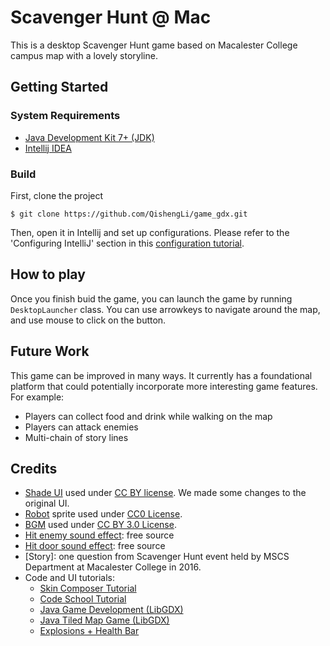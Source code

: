 # Scavenger Hunt @ Mac
This is a desktop Scavenger Hunt game based on Macalester College campus map with a lovely storyline. 

## Getting Started
### System Requirements
- [Java Development Kit 7+ (JDK)](http://www.oracle.com/technetwork/java/javase/downloads/index.html)
- [Intellij IDEA](https://www.jetbrains.com/idea/)

### Build

First, clone the project
```
$ git clone https://github.com/QishengLi/game_gdx.git
```

Then, open it in Intellij and set up configurations. Please refer to the 'Configuring IntelliJ' section in this [configuration tutorial](http://www.gamefromscratch.com/post/2014/03/26/Want-to-use-LibGDX-but-hate-Eclipse-Good-news-with-Gradle-IntelliJ-just-became-easier.aspx).

## How to play

Once you finish buid the game, you can launch the game by running ```DesktopLauncher``` class. You can use arrowkeys to navigate around the map, and use mouse to click on the button. 

## Future Work
This game can be improved in many ways. It currently has a foundational platform that could potentially incorporate more interesting game features. For example: 

- Players can collect food and drink while walking on the map
- Players can attack enemies
- Multi-chain of story lines

## Credits
- [Shade UI](https://github.com/czyzby/gdx-skins/tree/master/shade) used under [CC BY license](http://creativecommons.org/licenses/by/4.0/). We made some changes to the original UI. 
- [Robot](https://opengameart.org/content/a-pack-of-robots-2) sprite used under [CC0 License](https://creativecommons.org/share-your-work/public-domain/cc0/).
- [BGM](https://opengameart.org/content/winds-of-stories ) used under [CC BY 3.0 License](https://creativecommons.org/licenses/by/3.0/).
- [Hit enemy sound effect](http://soundbible.com/): free source
- [Hit door sound effect](xxxxx): free source
- [Story]: one question from Scavenger Hunt event held by MSCS Department at Macalester College in 2016. 
- Code and UI tutorials:
  - [Skin Composer Tutorial](https://www.youtube.com/watch?v=78amAV0_e24&list=LLij4FgNVkGdMLQ3HAXTznPQ&index=3)
  - [Code School Tutorial](https://www.youtube.com/watch?v=a8MPxzkwBwo&list=PLZm85UZQLd2SXQzsF-a0-pPF6IWDDdrXt)
  - [Java Game Development (LibGDX)](https://www.youtube.com/playlist?list=PLXY8okVWvwZ0JOwHiH1TntAdq-UDPnC2L)
  - [Java Tiled Map Game (LibGDX)](https://www.youtube.com/playlist?list=PLXY8okVWvwZ0qmqSBhOtqYRjzWtUCWylb)
  - [Explosions + Health Bar](https://www.youtube.com/watch?v=jzFZ7N-SKfk)
